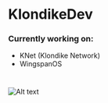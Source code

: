 # KlondikeDev
### Currently working on:
- KNet (Klondike Network)
- WingspanOS

#  
![Alt text](https://static.fsf.org/nosvn/associate/crm/7035290.png "Membership Badge")
<!--
**KlondikeDev/KlondikeDev** is a ✨ _special_ ✨ repository because its `README.md` (this file) appears on your GitHub profile.

Here are some ideas to get you started:

- 🔭 I’m currently working on ...
- 🌱 I’m currently learning ...
- 👯 I’m looking to collaborate on ...
- 🤔 I’m looking for help with ...
- 💬 Ask me about ...
- 📫 How to reach me: ...
- 😄 Pronouns: ...
- ⚡ Fun fact: ...
-->
